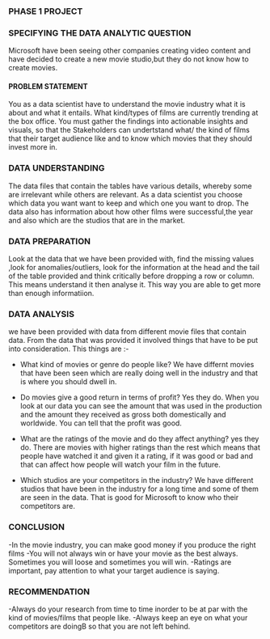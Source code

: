 ### PHASE 1 PROJECT

### SPECIFYING THE DATA ANALYTIC QUESTION

Microsoft have been seeing other companies creating video content and have
decided to create a new movie studio,but they do not know how to create movies.


#### PROBLEM STATEMENT
You as a data scientist have to understand the movie industry what it is about and what it entails. What kind/types of 
films are currently trending at the box office. You must gather the findings into actionable insights and visuals, so that
the Stakeholders can undertstand what/ the kind of films that their target audience like and to know which movies that they
should invest more in.

### DATA UNDERSTANDING
The data files that contain the tables have various details, whereby some are irrelevant while others are relevant. As a data 
scientist you choose which data you want want to keep and which one you want to drop. The data also has information about how 
other films were successful,the year and also which are the studios that are in the market.
 

### DATA PREPARATION
Look at the data that we have been provided with, find the missing values ,look for anomalies/outliers, look for the
information at the head and the tail of the table provided and think critically before dropping a row or column. This
means understand it then analyse it. This way you are able to get more than enough informatiion.

### DATA ANALYSIS
we have been provided with data from different movie files that contain data. From the data that was provided it involved
things that have to be put into consideration. This things are :-
  
 - What kind of movies or genre do people like? We have differnt movies that have been seen which are really doing well
 in the industry and that is where you should dwell in. 
 
 - Do movies give a good return in terms of profit? Yes they do. When you look at our data you can see the amount that was used in 
 the production and the amount they received as gross both domestically and worldwide. You can tell that the profit was good.
 
 - What are the ratings of the movie and do they affect anything? yes they do. There are movies with higher ratings than the rest which
 means that people have watched it and given it a rating, if it was good or bad and that can affect how people will watch your film in the future. 

 - Which studios are your competitors in the industry? We have different studios that have been in the industry for a long time and some
  of them are seen in the data. That is good for Microsoft to know who their competitors are.


### CONCLUSION
-In the movie industry, you can make good money if you produce the right films
-You will not always win or have your movie as the best always. Sometimes you will loose and sometimes you will win.
-Ratings are important, pay attention to what your target audience is saying.


### RECOMMENDATION
-Always do your research from time to time inorder to be at par with the kind of movies/films that people like.
-Always keep an eye on what your competitors are doingB so that you are not left behind.

